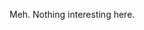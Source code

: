 Meh. Nothing interesting here.

<!---
Agarmal/Agarmal is a ✨ special ✨ repository because its `README.md` (this file) appears on your GitHub profile.
You can click the Preview link to take a look at your changes.
--->

